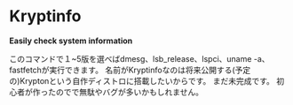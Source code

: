 # Kryptinfo
**Easily check system information**

このコマンドで１~5版を選べばdmesg、lsb_release、lspci、uname -a、fastfetchが実行できます。
名前がKryptinfoなのは将来公開する(予定の)Kryptonという自作ディストロに搭載したいからです。
まだ未完成です。
初心者が作ったのでで無駄やバグが多いかもしれません。
